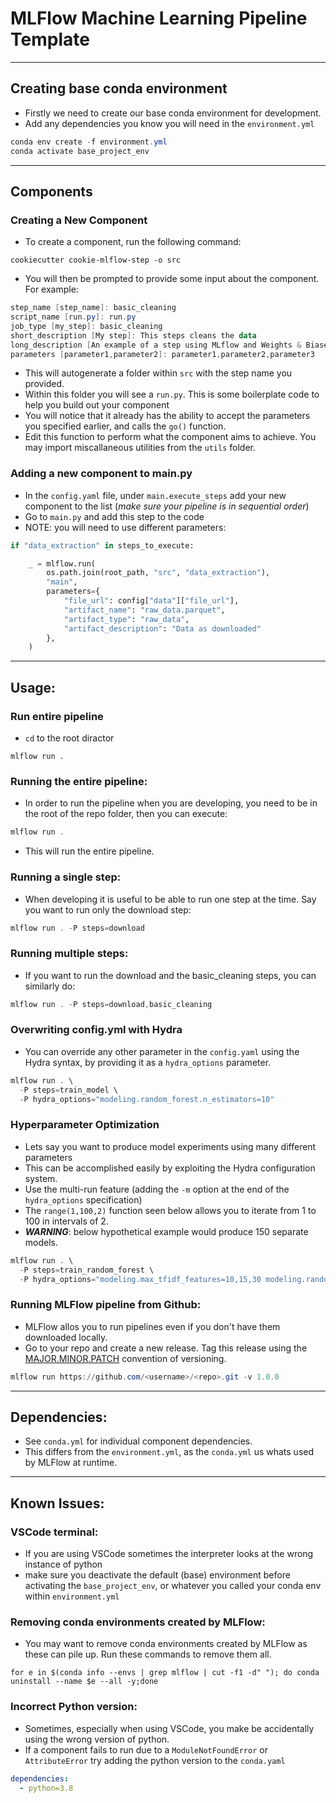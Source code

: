 # MLFlow Machine Learning Pipeline Template






<hr>

## Creating base conda environment
- Firstly we need to create our base conda environment for development.
- Add any dependencies you know you will need in the `environment.yml`

```powershell
conda env create -f environment.yml
conda activate base_project_env
```

<hr>

## Components

### Creating a New Component

- To create a component, run the following command:

```
cookiecutter cookie-mlflow-step -o src
```

- You will then be prompted to provide some input about the component.
For example:

```powershell
step_name [step_name]: basic_cleaning
script_name [run.py]: run.py
job_type [my_step]: basic_cleaning
short_description [My step]: This steps cleans the data
long_description [An example of a step using MLflow and Weights & Biases]: Performs basic cleaning on the data and save the results in Weights & Biases
parameters [parameter1,parameter2]: parameter1,parameter2,parameter3
```

- This will autogenerate a folder within `src` with the step name you provided.
- Within this folder you will see a `run.py`. This is some boilerplate code to help you build out your component
- You will notice that it already has the ability to accept the parameters you specified earlier, and calls the `go()` function.
- Edit this function to perform what the component aims to achieve. You may import miscallaneous utilities from the `utils` folder.

### Adding a new component to main.py

- In the `config.yaml` file, under `main.execute_steps` add your new component to the list (*make sure your pipeline is in sequential order*)
- Go to `main.py` and add this step to the code
- NOTE: you will need to use different parameters:

```python
if "data_extraction" in steps_to_execute:

    _ = mlflow.run(
        os.path.join(root_path, "src", "data_extraction"),
        "main",
        parameters={
            "file_url": config["data"]["file_url"],
            "artifact_name": "raw_data.parquet",
            "artifact_type": "raw_data",
            "artifact_description": "Data as downloaded"
        },
    )
```

<hr>

## Usage:

### Run entire pipeline

- `cd` to the root diractor
```
mlflow run .
```

### Running the entire pipeline:
- In order to run the pipeline when you are developing, you need to be in the root of the repo folder, then you can execute:

```powershell
mlflow run .
```

- This will run the entire pipeline.

### Running a single step:

- When developing it is useful to be able to run one step at the time. Say you want to run only the download step:

```powershell
mlflow run . -P steps=download
```

### Running multiple steps:
- If you want to run the download and the basic_cleaning steps, you can similarly do:

```powershell
mlflow run . -P steps=download,basic_cleaning
```

### Overwriting config.yml with Hydra
- You can override any other parameter in the `config.yaml` using the Hydra syntax, by providing it as a `hydra_options` parameter.

```powershell
mlflow run . \
  -P steps=train_model \
  -P hydra_options="modeling.random_forest.n_estimators=10"
```

### Hyperparameter Optimization
- Lets say you want to produce model experiments using many different parameters
- This can be accomplished easily by exploiting the Hydra configuration system.
- Use the multi-run feature (adding the `-m` option at the end of the `hydra_options` specification)
- The `range(1,100,2)` function seen below allows you to iterate from 1 to 100 in intervals of 2.
- ***WARNING***: below hypothetical example would produce 150 separate models.

```powershell
mlflow run . \
  -P steps=train_random_forest \
  -P hydra_options="modeling.max_tfidf_features=10,15,30 modeling.random_forest.max_features=range(1,100,2) -m"
```

### Running MLFlow pipeline from Github:
- MLFlow allos you to run pipelines even if you don't have them downloaded locally.
- Go to your repo and create a new release. Tag this release using the [MAJOR.MINOR.PATCH](https://semver.org/) convention of versioning.

```powershell
mlflow run https://github.com/<username>/<repo>.git -v 1.0.0
```

<hr>

## Dependencies:

- See `conda.yml` for individual component dependencies.
- This differs from the `environment.yml`, as the `conda.yml` us whats used by MLFlow at runtime.


<hr>


## Known Issues:

### VSCode terminal:
- If you are using VSCode sometimes the interpreter looks at the wrong instance of python
- make sure you deactivate the default (base) environment before activating the `base_project_env`, or whatever you called your conda env within `environment.yml`


### Removing conda environments created by MLFlow:
- You may want to remove conda environments created by MLFlow as these can pile up. Run these commands to remove them all.

```
for e in $(conda info --envs | grep mlflow | cut -f1 -d" "); do conda uninstall --name $e --all -y;done
```


### Incorrect Python version:
- Sometimes, especially when using VSCode, you make be accidentally using the wrong version of python.
- If a component fails to run due to a `ModuleNotFoundError` or `AttributeError` try adding the python version to the `conda.yaml`

```yaml
dependencies:
  - python=3.8
```
